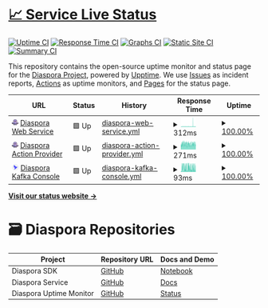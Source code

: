 # [📈 Service Live Status](https://haochenpan.github.io/diaspora-uptime-monitor)

[![Uptime CI](https://github.com/haochenpan/diaspora-uptime-monitor/workflows/Uptime%20CI/badge.svg)](https://github.com/haochenpan/diaspora-uptime-monitor/actions?query=workflow%3A%22Uptime+CI%22)
[![Response Time CI](https://github.com/haochenpan/diaspora-uptime-monitor/workflows/Response%20Time%20CI/badge.svg)](https://github.com/haochenpan/diaspora-uptime-monitor/actions?query=workflow%3A%22Response+Time+CI%22)
[![Graphs CI](https://github.com/haochenpan/diaspora-uptime-monitor/workflows/Graphs%20CI/badge.svg)](https://github.com/haochenpan/diaspora-uptime-monitor/actions?query=workflow%3A%22Graphs+CI%22)
[![Static Site CI](https://github.com/haochenpan/diaspora-uptime-monitor/workflows/Static%20Site%20CI/badge.svg)](https://github.com/haochenpan/diaspora-uptime-monitor/actions?query=workflow%3A%22Static+Site+CI%22)
[![Summary CI](https://github.com/haochenpan/diaspora-uptime-monitor/workflows/Summary%20CI/badge.svg)](https://github.com/haochenpan/diaspora-uptime-monitor/actions?query=workflow%3A%22Summary+CI%22)

This repository contains the open-source uptime monitor and status page for the [Diaspora Project](https://diaspora-project.github.io/), powered by [Upptime](https://github.com/upptime/upptime). We use [Issues](https://github.com/haochenpan/diaspora-uptime-monitor/issues) as incident reports, [Actions](https://github.com/haochenpan/diaspora-uptime-monitor/actions) as uptime monitors, and [Pages](https://haochenpan.github.io/diaspora-uptime-monitor) for the status page.

<!--start: status pages-->
<!-- This summary is generated by Upptime (https://github.com/upptime/upptime) -->
<!-- Do not edit this manually, your changes will be overwritten -->
<!-- prettier-ignore -->
| URL | Status | History | Response Time | Uptime |
| --- | ------ | ------- | ------------- | ------ |
| <img alt="" src="assets/octopus.png" height="13"> [Diaspora Web Service](https://diaspora-web-service.qpp943wkvr7b2.us-east-1.cs.amazonlightsail.com/) | 🟩 Up | [diaspora-web-service.yml](https://github.com/haochenpan/diaspora-uptime-monitor/commits/HEAD/history/diaspora-web-service.yml) | <details><summary><img alt="Response time graph" src="./graphs/diaspora-web-service/response-time-week.png" height="20"> 312ms</summary><br><a href="https://haochenpan.github.io/diaspora-uptime-monitor/history/diaspora-web-service"><img alt="Response time 276" src="https://img.shields.io/endpoint?url=https%3A%2F%2Fraw.githubusercontent.com%2Fhaochenpan%2Fdiaspora-uptime-monitor%2FHEAD%2Fapi%2Fdiaspora-web-service%2Fresponse-time.json"></a><br><a href="https://haochenpan.github.io/diaspora-uptime-monitor/history/diaspora-web-service"><img alt="24-hour response time 277" src="https://img.shields.io/endpoint?url=https%3A%2F%2Fraw.githubusercontent.com%2Fhaochenpan%2Fdiaspora-uptime-monitor%2FHEAD%2Fapi%2Fdiaspora-web-service%2Fresponse-time-day.json"></a><br><a href="https://haochenpan.github.io/diaspora-uptime-monitor/history/diaspora-web-service"><img alt="7-day response time 312" src="https://img.shields.io/endpoint?url=https%3A%2F%2Fraw.githubusercontent.com%2Fhaochenpan%2Fdiaspora-uptime-monitor%2FHEAD%2Fapi%2Fdiaspora-web-service%2Fresponse-time-week.json"></a><br><a href="https://haochenpan.github.io/diaspora-uptime-monitor/history/diaspora-web-service"><img alt="30-day response time 269" src="https://img.shields.io/endpoint?url=https%3A%2F%2Fraw.githubusercontent.com%2Fhaochenpan%2Fdiaspora-uptime-monitor%2FHEAD%2Fapi%2Fdiaspora-web-service%2Fresponse-time-month.json"></a><br><a href="https://haochenpan.github.io/diaspora-uptime-monitor/history/diaspora-web-service"><img alt="1-year response time 276" src="https://img.shields.io/endpoint?url=https%3A%2F%2Fraw.githubusercontent.com%2Fhaochenpan%2Fdiaspora-uptime-monitor%2FHEAD%2Fapi%2Fdiaspora-web-service%2Fresponse-time-year.json"></a></details> | <details><summary><a href="https://haochenpan.github.io/diaspora-uptime-monitor/history/diaspora-web-service">100.00%</a></summary><a href="https://haochenpan.github.io/diaspora-uptime-monitor/history/diaspora-web-service"><img alt="All-time uptime 99.28%" src="https://img.shields.io/endpoint?url=https%3A%2F%2Fraw.githubusercontent.com%2Fhaochenpan%2Fdiaspora-uptime-monitor%2FHEAD%2Fapi%2Fdiaspora-web-service%2Fuptime.json"></a><br><a href="https://haochenpan.github.io/diaspora-uptime-monitor/history/diaspora-web-service"><img alt="24-hour uptime 100.00%" src="https://img.shields.io/endpoint?url=https%3A%2F%2Fraw.githubusercontent.com%2Fhaochenpan%2Fdiaspora-uptime-monitor%2FHEAD%2Fapi%2Fdiaspora-web-service%2Fuptime-day.json"></a><br><a href="https://haochenpan.github.io/diaspora-uptime-monitor/history/diaspora-web-service"><img alt="7-day uptime 100.00%" src="https://img.shields.io/endpoint?url=https%3A%2F%2Fraw.githubusercontent.com%2Fhaochenpan%2Fdiaspora-uptime-monitor%2FHEAD%2Fapi%2Fdiaspora-web-service%2Fuptime-week.json"></a><br><a href="https://haochenpan.github.io/diaspora-uptime-monitor/history/diaspora-web-service"><img alt="30-day uptime 99.10%" src="https://img.shields.io/endpoint?url=https%3A%2F%2Fraw.githubusercontent.com%2Fhaochenpan%2Fdiaspora-uptime-monitor%2FHEAD%2Fapi%2Fdiaspora-web-service%2Fuptime-month.json"></a><br><a href="https://haochenpan.github.io/diaspora-uptime-monitor/history/diaspora-web-service"><img alt="1-year uptime 99.28%" src="https://img.shields.io/endpoint?url=https%3A%2F%2Fraw.githubusercontent.com%2Fhaochenpan%2Fdiaspora-uptime-monitor%2FHEAD%2Fapi%2Fdiaspora-web-service%2Fuptime-year.json"></a></details>
| <img alt="" src="assets/octopus.png" height="13"> [Diaspora Action Provider](https://diaspora-action-provider.qpp943wkvr7b2.us-east-1.cs.amazonlightsail.com/) | 🟩 Up | [diaspora-action-provider.yml](https://github.com/haochenpan/diaspora-uptime-monitor/commits/HEAD/history/diaspora-action-provider.yml) | <details><summary><img alt="Response time graph" src="./graphs/diaspora-action-provider/response-time-week.png" height="20"> 271ms</summary><br><a href="https://haochenpan.github.io/diaspora-uptime-monitor/history/diaspora-action-provider"><img alt="Response time 228" src="https://img.shields.io/endpoint?url=https%3A%2F%2Fraw.githubusercontent.com%2Fhaochenpan%2Fdiaspora-uptime-monitor%2FHEAD%2Fapi%2Fdiaspora-action-provider%2Fresponse-time.json"></a><br><a href="https://haochenpan.github.io/diaspora-uptime-monitor/history/diaspora-action-provider"><img alt="24-hour response time 277" src="https://img.shields.io/endpoint?url=https%3A%2F%2Fraw.githubusercontent.com%2Fhaochenpan%2Fdiaspora-uptime-monitor%2FHEAD%2Fapi%2Fdiaspora-action-provider%2Fresponse-time-day.json"></a><br><a href="https://haochenpan.github.io/diaspora-uptime-monitor/history/diaspora-action-provider"><img alt="7-day response time 271" src="https://img.shields.io/endpoint?url=https%3A%2F%2Fraw.githubusercontent.com%2Fhaochenpan%2Fdiaspora-uptime-monitor%2FHEAD%2Fapi%2Fdiaspora-action-provider%2Fresponse-time-week.json"></a><br><a href="https://haochenpan.github.io/diaspora-uptime-monitor/history/diaspora-action-provider"><img alt="30-day response time 254" src="https://img.shields.io/endpoint?url=https%3A%2F%2Fraw.githubusercontent.com%2Fhaochenpan%2Fdiaspora-uptime-monitor%2FHEAD%2Fapi%2Fdiaspora-action-provider%2Fresponse-time-month.json"></a><br><a href="https://haochenpan.github.io/diaspora-uptime-monitor/history/diaspora-action-provider"><img alt="1-year response time 228" src="https://img.shields.io/endpoint?url=https%3A%2F%2Fraw.githubusercontent.com%2Fhaochenpan%2Fdiaspora-uptime-monitor%2FHEAD%2Fapi%2Fdiaspora-action-provider%2Fresponse-time-year.json"></a></details> | <details><summary><a href="https://haochenpan.github.io/diaspora-uptime-monitor/history/diaspora-action-provider">100.00%</a></summary><a href="https://haochenpan.github.io/diaspora-uptime-monitor/history/diaspora-action-provider"><img alt="All-time uptime 99.91%" src="https://img.shields.io/endpoint?url=https%3A%2F%2Fraw.githubusercontent.com%2Fhaochenpan%2Fdiaspora-uptime-monitor%2FHEAD%2Fapi%2Fdiaspora-action-provider%2Fuptime.json"></a><br><a href="https://haochenpan.github.io/diaspora-uptime-monitor/history/diaspora-action-provider"><img alt="24-hour uptime 100.00%" src="https://img.shields.io/endpoint?url=https%3A%2F%2Fraw.githubusercontent.com%2Fhaochenpan%2Fdiaspora-uptime-monitor%2FHEAD%2Fapi%2Fdiaspora-action-provider%2Fuptime-day.json"></a><br><a href="https://haochenpan.github.io/diaspora-uptime-monitor/history/diaspora-action-provider"><img alt="7-day uptime 100.00%" src="https://img.shields.io/endpoint?url=https%3A%2F%2Fraw.githubusercontent.com%2Fhaochenpan%2Fdiaspora-uptime-monitor%2FHEAD%2Fapi%2Fdiaspora-action-provider%2Fuptime-week.json"></a><br><a href="https://haochenpan.github.io/diaspora-uptime-monitor/history/diaspora-action-provider"><img alt="30-day uptime 99.10%" src="https://img.shields.io/endpoint?url=https%3A%2F%2Fraw.githubusercontent.com%2Fhaochenpan%2Fdiaspora-uptime-monitor%2FHEAD%2Fapi%2Fdiaspora-action-provider%2Fuptime-month.json"></a><br><a href="https://haochenpan.github.io/diaspora-uptime-monitor/history/diaspora-action-provider"><img alt="1-year uptime 99.91%" src="https://img.shields.io/endpoint?url=https%3A%2F%2Fraw.githubusercontent.com%2Fhaochenpan%2Fdiaspora-uptime-monitor%2FHEAD%2Fapi%2Fdiaspora-action-provider%2Fuptime-year.json"></a></details>
| <img alt="" src="assets/kafka-ui.png" height="13"> [Diaspora Kafka Console](http://184.73.61.163/) | 🟩 Up | [diaspora-kafka-console.yml](https://github.com/haochenpan/diaspora-uptime-monitor/commits/HEAD/history/diaspora-kafka-console.yml) | <details><summary><img alt="Response time graph" src="./graphs/diaspora-kafka-console/response-time-week.png" height="20"> 93ms</summary><br><a href="https://haochenpan.github.io/diaspora-uptime-monitor/history/diaspora-kafka-console"><img alt="Response time 89" src="https://img.shields.io/endpoint?url=https%3A%2F%2Fraw.githubusercontent.com%2Fhaochenpan%2Fdiaspora-uptime-monitor%2FHEAD%2Fapi%2Fdiaspora-kafka-console%2Fresponse-time.json"></a><br><a href="https://haochenpan.github.io/diaspora-uptime-monitor/history/diaspora-kafka-console"><img alt="24-hour response time 99" src="https://img.shields.io/endpoint?url=https%3A%2F%2Fraw.githubusercontent.com%2Fhaochenpan%2Fdiaspora-uptime-monitor%2FHEAD%2Fapi%2Fdiaspora-kafka-console%2Fresponse-time-day.json"></a><br><a href="https://haochenpan.github.io/diaspora-uptime-monitor/history/diaspora-kafka-console"><img alt="7-day response time 93" src="https://img.shields.io/endpoint?url=https%3A%2F%2Fraw.githubusercontent.com%2Fhaochenpan%2Fdiaspora-uptime-monitor%2FHEAD%2Fapi%2Fdiaspora-kafka-console%2Fresponse-time-week.json"></a><br><a href="https://haochenpan.github.io/diaspora-uptime-monitor/history/diaspora-kafka-console"><img alt="30-day response time 88" src="https://img.shields.io/endpoint?url=https%3A%2F%2Fraw.githubusercontent.com%2Fhaochenpan%2Fdiaspora-uptime-monitor%2FHEAD%2Fapi%2Fdiaspora-kafka-console%2Fresponse-time-month.json"></a><br><a href="https://haochenpan.github.io/diaspora-uptime-monitor/history/diaspora-kafka-console"><img alt="1-year response time 89" src="https://img.shields.io/endpoint?url=https%3A%2F%2Fraw.githubusercontent.com%2Fhaochenpan%2Fdiaspora-uptime-monitor%2FHEAD%2Fapi%2Fdiaspora-kafka-console%2Fresponse-time-year.json"></a></details> | <details><summary><a href="https://haochenpan.github.io/diaspora-uptime-monitor/history/diaspora-kafka-console">100.00%</a></summary><a href="https://haochenpan.github.io/diaspora-uptime-monitor/history/diaspora-kafka-console"><img alt="All-time uptime 84.12%" src="https://img.shields.io/endpoint?url=https%3A%2F%2Fraw.githubusercontent.com%2Fhaochenpan%2Fdiaspora-uptime-monitor%2FHEAD%2Fapi%2Fdiaspora-kafka-console%2Fuptime.json"></a><br><a href="https://haochenpan.github.io/diaspora-uptime-monitor/history/diaspora-kafka-console"><img alt="24-hour uptime 100.00%" src="https://img.shields.io/endpoint?url=https%3A%2F%2Fraw.githubusercontent.com%2Fhaochenpan%2Fdiaspora-uptime-monitor%2FHEAD%2Fapi%2Fdiaspora-kafka-console%2Fuptime-day.json"></a><br><a href="https://haochenpan.github.io/diaspora-uptime-monitor/history/diaspora-kafka-console"><img alt="7-day uptime 100.00%" src="https://img.shields.io/endpoint?url=https%3A%2F%2Fraw.githubusercontent.com%2Fhaochenpan%2Fdiaspora-uptime-monitor%2FHEAD%2Fapi%2Fdiaspora-kafka-console%2Fuptime-week.json"></a><br><a href="https://haochenpan.github.io/diaspora-uptime-monitor/history/diaspora-kafka-console"><img alt="30-day uptime 99.11%" src="https://img.shields.io/endpoint?url=https%3A%2F%2Fraw.githubusercontent.com%2Fhaochenpan%2Fdiaspora-uptime-monitor%2FHEAD%2Fapi%2Fdiaspora-kafka-console%2Fuptime-month.json"></a><br><a href="https://haochenpan.github.io/diaspora-uptime-monitor/history/diaspora-kafka-console"><img alt="1-year uptime 84.12%" src="https://img.shields.io/endpoint?url=https%3A%2F%2Fraw.githubusercontent.com%2Fhaochenpan%2Fdiaspora-uptime-monitor%2FHEAD%2Fapi%2Fdiaspora-kafka-console%2Fuptime-year.json"></a></details>

<!--end: status pages-->

[**Visit our status website →**](https://haochenpan.github.io/diaspora-uptime-monitor)

# 🗃️ Diaspora Repositories

| Project                 | Repository URL                                                  | Docs and Demo                                                                              |
| ----------------------- | --------------------------------------------------------------- | ------------------------------------------------------------------------------------------ |
| Diaspora SDK            | [GitHub](https://github.com/globus-labs/diaspora-event-sdk)     | [Notebook](https://github.com/globus-labs/diaspora-event-sdk/blob/main/DiasporaDemo.ipynb) |
| Diaspora Service        | [GitHub](https://github.com/haochenpan/diaspora-service)        | [Docs](https://haochenpan.github.io/diaspora-service)                                      |
| Diaspora Uptime Monitor | [GitHub](https://github.com/haochenpan/diaspora-uptime-monitor) | [Status](https://haochenpan.github.io/diaspora-uptime-monitor/)                            |
